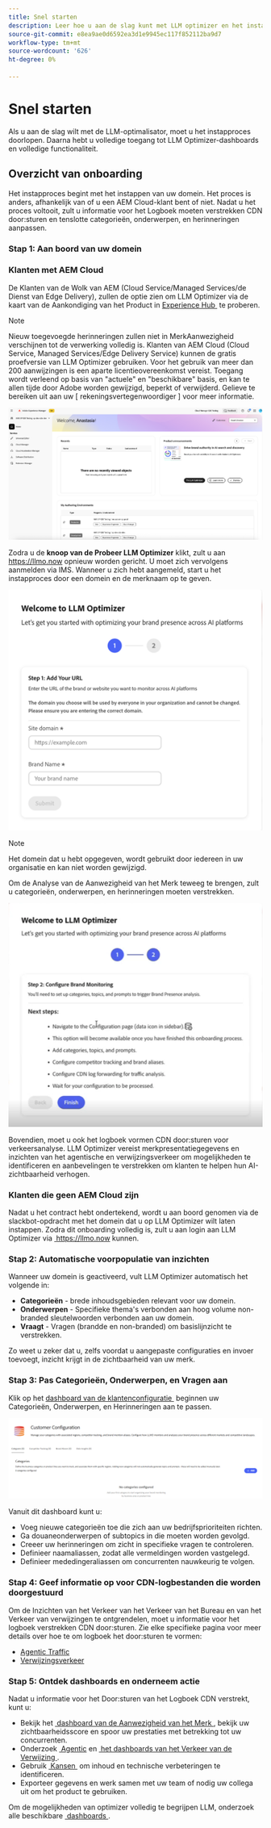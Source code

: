 ```yaml
---
title: Snel starten
description: Leer hoe u aan de slag kunt met LLM optimizer en het instapproces doorloopt.
source-git-commit: e8ea9ae0d6592ea3d1e9945ec117f852112ba9d7
workflow-type: tm+mt
source-wordcount: '626'
ht-degree: 0%

---
```



# Snel starten

Als u aan de slag wilt met de LLM-optimalisator, moet u het instapproces doorlopen. Daarna hebt u volledige toegang tot LLM Optimizer-dashboards en volledige functionaliteit.

## Overzicht van onboarding

Het instapproces begint met het instappen van uw domein. Het proces is anders, afhankelijk van of u een AEM Cloud-klant bent of niet. Nadat u het proces voltooit, zult u informatie voor het Logboek moeten verstrekken CDN door:sturen en tenslotte categorieën, onderwerpen, en herinneringen aanpassen.

### Stap 1: Aan boord van uw domein

### Klanten met AEM Cloud

De Klanten van de Wolk van AEM (Cloud Service/Managed Services/de Dienst van Edge Delivery), zullen de optie zien om LLM Optimizer via de kaart van de Aankondiging van het Product in [&#x200B; Experience Hub &#x200B;](https://experienceleague.adobe.com/nl/docs/experience-manager-cloud-service/content/experience-hub/experience-hub) te proberen.

>[!NOTE]
>Nieuw toegevoegde herinneringen zullen niet in MerkAanwezigheid verschijnen tot de verwerking volledig is. Klanten van AEM Cloud (Cloud Service, Managed Services/Edge Delivery Service) kunnen de gratis proefversie van LLM Optimizer gebruiken. Voor het gebruik van meer dan 200 aanwijzingen is een aparte licentieovereenkomst vereist. Toegang wordt verleend op basis van &quot;actuele&quot; en &quot;beschikbare&quot; basis, en kan te allen tijde door Adobe worden gewijzigd, beperkt of verwijderd. Gelieve te bereiken uit aan uw [ rekeningsvertegenwoordiger ] voor meer informatie.

![&#x200B; Proefversie van LLM Optimizer &#x200B;](/help/overview/assets/llm-trial.png)

Zodra u de **knoop van de Probeer LLM Optimizer** klikt, zult u aan [&#x200B; https://llmo.now &#x200B;](https://llmo.now) opnieuw worden gericht. U moet zich vervolgens aanmelden via IMS. Wanneer u zich hebt aangemeld, start u het instapproces door een domein en de merknaam op te geven.

![&#x200B; LLM Optimizer domein &#x200B;](/help/overview/assets/domain.png)

>[!NOTE]
>Het domein dat u hebt opgegeven, wordt gebruikt door iedereen in uw organisatie en kan niet worden gewijzigd.

Om de Analyse van de Aanwezigheid van het Merk teweeg te brengen, zult u categorieën, onderwerpen, en herinneringen moeten verstrekken.

![&#x200B; de Analyse van de Aanwezigheid van het Merk &#x200B;](/help/overview/assets/bp-analysis.png)

Bovendien, moet u ook het logboek vormen CDN door:sturen voor verkeersanalyse. LLM Optimizer vereist merkpresentatiegegevens en inzichten van het agentische en verwijzingsverkeer om mogelijkheden te identificeren en aanbevelingen te verstrekken om klanten te helpen hun AI-zichtbaarheid verhogen.

### Klanten die geen AEM Cloud zijn

Nadat u het contract hebt ondertekend, wordt u aan boord genomen via de slackbot-opdracht met het domein dat u op LLM Optimizer wilt laten instappen. Zodra dit onboarding volledig is, zult u aan login aan LLM Optimizer via [&#x200B; https://llmo.now &#x200B;](https://llmo.now) kunnen.

### Stap 2: Automatische voorpopulatie van inzichten

Wanneer uw domein is geactiveerd, vult LLM Optimizer automatisch het volgende in:

* **Categorieën** - brede inhoudsgebieden relevant voor uw domein.
* **Onderwerpen** - Specifieke thema&#39;s verbonden aan hoog volume non-branded sleutelwoorden verbonden aan uw domein.
* **Vraagt** - Vragen (brandde en non-branded) om basislijnzicht te verstrekken.

Zo weet u zeker dat u, zelfs voordat u aangepaste configuraties en invoer toevoegt, inzicht krijgt in de zichtbaarheid van uw merk.

### Stap 3: Pas Categorieën, Onderwerpen, en Vragen aan

Klik op het [&#x200B; dashboard van de klantenconfiguratie &#x200B;](/help/dashboards/customer-configuration.md) beginnen uw Categorieën, Onderwerpen, en Herinneringen aan te passen.

![&#x200B; Dashboard van de Configuratie van de Klant &#x200B;](/help/dashboards/assets/customer-config.png)

Vanuit dit dashboard kunt u:

* Voeg nieuwe categorieën toe die zich aan uw bedrijfsprioriteiten richten.
* Ga douaneonderwerpen of subtopics in die moeten worden gevolgd.
* Creeer uw herinneringen om zicht in specifieke vragen te controleren.
* Definieer naamaliassen, zodat alle vermeldingen worden vastgelegd.
* Definieer mededingeraliassen om concurrenten nauwkeurig te volgen.

### Stap 4: Geef informatie op voor CDN-logbestanden die worden doorgestuurd

Om de Inzichten van het Verkeer van het Verkeer van het Bureau en van het Verkeer van verwijzingen te ontgrendelen, moet u informatie voor het logboek verstrekken CDN door:sturen. Zie elke specifieke pagina voor meer details over hoe te om logboek het door:sturen te vormen:

* [Agentic Traffic](/help/dashboards/agentic-traffic.md)
* [Verwijzingsverkeer](/help/dashboards/referral-traffic.md#setup#cdn-setup)

### Stap 5: Ontdek dashboards en onderneem actie

Nadat u informatie voor het Door:sturen van het Logboek CDN verstrekt, kunt u:

* Bekijk het [&#x200B; dashboard van de Aanwezigheid van het Merk &#x200B;](/help/dashboards/brand-presence.md), bekijk uw zichtbaarheidsscore en spoor uw prestaties met betrekking tot uw concurrenten.
* Onderzoek [&#x200B; Agentic &#x200B;](/help/dashboards/agentic-traffic.md) en [&#x200B; het dashboards van het Verkeer van de Verwijzing &#x200B;](/help/dashboards/referral-traffic.md).
* Gebruik [&#x200B; Kansen &#x200B;](/help/dashboards/opportunities.md) om inhoud en technische verbeteringen te identificeren.
* Exporteer gegevens en werk samen met uw team of nodig uw collega uit om het product te gebruiken.

Om de mogelijkheden van optimizer volledig te begrijpen LLM, onderzoek alle beschikbare [&#x200B; dashboards &#x200B;](/help/dashboards/dashboards-overview.md).
